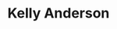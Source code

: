 ---
layout: page
title: Kelly Anderson
description: Ph.D. Candidate
img: assets/img/anderson.jpeg
redirect: https://www.linkedin.com/in/kelly-anderson-039076184/
importance: 4
category: Current
---